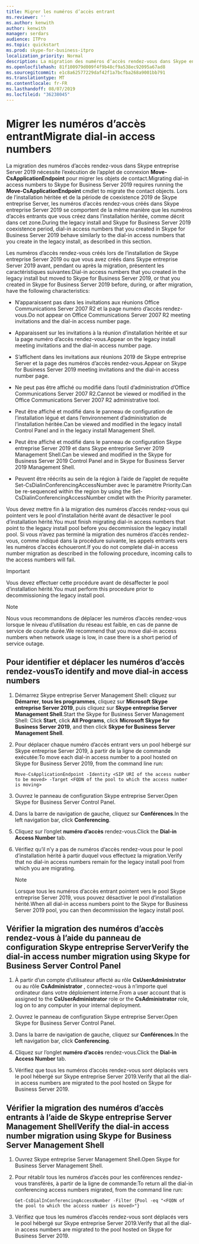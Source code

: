 ```yaml
---
title: Migrer les numéros d’accès entrant
ms.reviewer: ''
ms.author: kenwith
author: kenwith
manager: serdars
audience: ITPro
ms.topic: quickstart
ms.prod: skype-for-business-itpro
localization_priority: Normal
description: La migration des numéros d’accès rendez-vous dans Skype entreprise Server 2019 nécessite l’exécution de l’applet de connexion Move-CsApplicationEndpoint pour migrer les objets de contact. Lors de l’installation héritée et de la période de coexistence 2019 de Skype entreprise Server, les numéros d’accès rendez-vous créés dans Skype entreprise Server 2019 se comportent de la même manière que les numéros d’accès entrants que vous créez dans l’installation héritée, comme décrit dans cet zone.
ms.openlocfilehash: 81f100979d009f4f9b48cf9a538ec92095a67ad8
ms.sourcegitcommit: e1c8a62577229daf42f1a7bcfba268a9001bb791
ms.translationtype: MT
ms.contentlocale: fr-FR
ms.lasthandoff: 08/07/2019
ms.locfileid: "36238045"
---
```

# <a name="migrate-dial-in-access-numbers"></a><span data-ttu-id="f6305-104">Migrer les numéros d’accès entrant</span><span class="sxs-lookup"><span data-stu-id="f6305-104">Migrate dial-in access numbers</span></span>

<span data-ttu-id="f6305-105">La migration des numéros d’accès rendez-vous dans Skype entreprise Server 2019 nécessite l’exécution de l’applet de connexion **Move-CsApplicationEndpoint** pour migrer les objets de contact.</span><span class="sxs-lookup"><span data-stu-id="f6305-105">Migrating dial-in access numbers to Skype for Business Server 2019 requires running the **Move-CsApplicationEndpoint** cmdlet to migrate the contact objects.</span></span> <span data-ttu-id="f6305-106">Lors de l’installation héritée et de la période de coexistence 2019 de Skype entreprise Server, les numéros d’accès rendez-vous créés dans Skype entreprise Server 2019 se comportent de la même manière que les numéros d’accès entrants que vous créez dans l’installation héritée, comme décrit dans cet zone.</span><span class="sxs-lookup"><span data-stu-id="f6305-106">During the legacy install and Skype for Business Server 2019 coexistence period, dial-in access numbers that you created in Skype for Business Server 2019 behave similarly to the dial-in access numbers that you create in the legacy install, as described in this section.</span></span> 

<span data-ttu-id="f6305-107">Les numéros d’accès rendez-vous créés lors de l’installation de Skype entreprise Server 2019 ou que vous avez créés dans Skype entreprise Server 2019 avant, pendant ou après la migration, présentent les caractéristiques suivantes:</span><span class="sxs-lookup"><span data-stu-id="f6305-107">Dial-in access numbers that you created in the legacy install but moved to Skype for Business Server 2019, or that you created in Skype for Business Server 2019 before, during, or after migration, have the following characteristics:</span></span>

- <span data-ttu-id="f6305-108">N’apparaissent pas dans les invitations aux réunions Office Communications Server 2007 R2 et la page numéro d’accès rendez-vous.</span><span class="sxs-lookup"><span data-stu-id="f6305-108">Do not appear on Office Communications Server 2007 R2 meeting invitations and the dial-in access number page.</span></span>

- <span data-ttu-id="f6305-109">Apparaissent sur les invitations à la réunion d’installation héritée et sur la page numéro d’accès rendez-vous.</span><span class="sxs-lookup"><span data-stu-id="f6305-109">Appear on the legacy install meeting invitations and the dial-in access number page.</span></span>

- <span data-ttu-id="f6305-110">S’affichent dans les invitations aux réunions 2019 de Skype entreprise Server et la page des numéros d’accès rendez-vous.</span><span class="sxs-lookup"><span data-stu-id="f6305-110">Appear on Skype for Business Server 2019 meeting invitations and the dial-in access number page.</span></span>

- <span data-ttu-id="f6305-111">Ne peut pas être affiché ou modifié dans l’outil d’administration d’Office Communications Server 2007 R2.</span><span class="sxs-lookup"><span data-stu-id="f6305-111">Cannot be viewed or modified in the Office Communications Server 2007 R2 administrative tool.</span></span>

- <span data-ttu-id="f6305-112">Peut être affiché et modifié dans le panneau de configuration de l’installation légué et dans l’environnement d’administration de l’installation héritée.</span><span class="sxs-lookup"><span data-stu-id="f6305-112">Can be viewed and modified in the legacy install Control Panel and in the legacy install Management Shell.</span></span>

- <span data-ttu-id="f6305-113">Peut être affiché et modifié dans le panneau de configuration Skype entreprise Server 2019 et dans Skype entreprise Server 2019 Management Shell.</span><span class="sxs-lookup"><span data-stu-id="f6305-113">Can be viewed and modified in the Skype for Business Server 2019 Control Panel and in Skype for Business Server 2019 Management Shell.</span></span>

- <span data-ttu-id="f6305-114">Peuvent être réécrits au sein de la région à l’aide de l’applet de requête Set-CsDialinConferencingAccessNumber avec le paramètre Priority.</span><span class="sxs-lookup"><span data-stu-id="f6305-114">Can be re-sequenced within the region by using the Set-CsDialinConferencingAccessNumber cmdlet with the Priority parameter.</span></span>

<span data-ttu-id="f6305-115">Vous devez mettre fin à la migration des numéros d’accès rendez-vous qui pointent vers le pool d’installation hérité avant de désactiver le pool d’installation hérité.</span><span class="sxs-lookup"><span data-stu-id="f6305-115">You must finish migrating dial-in access numbers that point to the legacy install pool before you decommission the legacy install pool.</span></span> <span data-ttu-id="f6305-116">Si vous n’avez pas terminé la migration des numéros d’accès rendez-vous, comme indiqué dans la procédure suivante, les appels entrants vers les numéros d’accès échoueront.</span><span class="sxs-lookup"><span data-stu-id="f6305-116">If you do not complete dial-in access number migration as described in the following procedure, incoming calls to the access numbers will fail.</span></span>

> [!IMPORTANT]
> <span data-ttu-id="f6305-117">Vous devez effectuer cette procédure avant de désaffecter le pool d’installation hérité.</span><span class="sxs-lookup"><span data-stu-id="f6305-117">You must perform this procedure prior to decommissioning the legacy install pool.</span></span> 

> [!NOTE]
> <span data-ttu-id="f6305-118">Nous vous recommandons de déplacer les numéros d’accès rendez-vous lorsque le niveau d’utilisation du réseau est faible, en cas de panne de service de courte durée.</span><span class="sxs-lookup"><span data-stu-id="f6305-118">We recommend that you move dial-in access numbers when network usage is low, in case there is a short period of service outage.</span></span> 

## <a name="to-identify-and-move-dial-in-access-numbers"></a><span data-ttu-id="f6305-119">Pour identifier et déplacer les numéros d’accès rendez-vous</span><span class="sxs-lookup"><span data-stu-id="f6305-119">To identify and move dial-in access numbers</span></span>

1. <span data-ttu-id="f6305-120">Démarrez Skype entreprise Server Management Shell: cliquez sur **Démarrer**, **tous les programmes**, cliquez sur **Microsoft Skype entreprise Server 2019**, puis cliquez sur **Skype entreprise Server Management Shell**.</span><span class="sxs-lookup"><span data-stu-id="f6305-120">Start the Skype for Business Server Management Shell: Click **Start**, click **All Programs**, click **Microsoft Skype for Business Server 2019**, and then click **Skype for Business Server Management Shell**.</span></span>

2. <span data-ttu-id="f6305-121">Pour déplacer chaque numéro d’accès entrant vers un pool hébergé sur Skype entreprise Server 2019, à partir de la ligne de commande exécutée:</span><span class="sxs-lookup"><span data-stu-id="f6305-121">To move each dial-in access number to a pool hosted on Skype for Business Server 2019, from the command line run:</span></span> 

   ```
   Move-CsApplicationEndpoint -Identity <SIP URI of the access number to be moved> -Target <FQDN of the pool to which the access number is moving>
   ```

3. <span data-ttu-id="f6305-122">Ouvrez le panneau de configuration Skype entreprise Server.</span><span class="sxs-lookup"><span data-stu-id="f6305-122">Open Skype for Business Server Control Panel.</span></span>

4. <span data-ttu-id="f6305-123">Dans la barre de navigation de gauche, cliquez sur **Conférences**.</span><span class="sxs-lookup"><span data-stu-id="f6305-123">In the left navigation bar, click **Conferencing**.</span></span>

5. <span data-ttu-id="f6305-124">Cliquez sur l’onglet **numéro d’accès** rendez-vous.</span><span class="sxs-lookup"><span data-stu-id="f6305-124">Click the **Dial-in Access Number** tab.</span></span> 

6. <span data-ttu-id="f6305-125">Vérifiez qu’il n’y a pas de numéros d’accès rendez-vous pour le pool d’installation hérité à partir duquel vous effectuez la migration.</span><span class="sxs-lookup"><span data-stu-id="f6305-125">Verify that no dial-in access numbers remain for the legacy install pool from which you are migrating.</span></span>

    > [!NOTE]
    > <span data-ttu-id="f6305-126">Lorsque tous les numéros d’accès entrant pointent vers le pool Skype entreprise Server 2019, vous pouvez désactiver le pool d’installation hérité.</span><span class="sxs-lookup"><span data-stu-id="f6305-126">When all dial-in access numbers point to the Skype for Business Server 2019 pool, you can then decommission the legacy install pool.</span></span> 

## <a name="verify-the-dial-in-access-number-migration-using-skype-for-business-server-control-panel"></a><span data-ttu-id="f6305-127">Vérifier la migration des numéros d’accès rendez-vous à l’aide du panneau de configuration Skype entreprise Server</span><span class="sxs-lookup"><span data-stu-id="f6305-127">Verify the dial-in access number migration using Skype for Business Server Control Panel</span></span>

1. <span data-ttu-id="f6305-128">À partir d’un compte d’utilisateur affecté au rôle **CsUserAdministrator** ou au rôle **CsAdministrator** , connectez-vous à n’importe quel ordinateur dans votre déploiement interne.</span><span class="sxs-lookup"><span data-stu-id="f6305-128">From a user account that is assigned to the **CsUserAdministrator** role or the **CsAdministrator** role, log on to any computer in your internal deployment.</span></span> 

2. <span data-ttu-id="f6305-129">Ouvrez le panneau de configuration Skype entreprise Server.</span><span class="sxs-lookup"><span data-stu-id="f6305-129">Open Skype for Business Server Control Panel.</span></span>

3. <span data-ttu-id="f6305-130">Dans la barre de navigation de gauche, cliquez sur **Conférences**.</span><span class="sxs-lookup"><span data-stu-id="f6305-130">In the left navigation bar, click **Conferencing**.</span></span>

4. <span data-ttu-id="f6305-131">Cliquez sur l’onglet **numéro d’accès** rendez-vous.</span><span class="sxs-lookup"><span data-stu-id="f6305-131">Click the **Dial-in Access Number** tab.</span></span> 

5. <span data-ttu-id="f6305-132">Vérifiez que tous les numéros d’accès rendez-vous sont déplacés vers le pool hébergé sur Skype entreprise Server 2019.</span><span class="sxs-lookup"><span data-stu-id="f6305-132">Verify that all the dial-in access numbers are migrated to the pool hosted on Skype for Business Server 2019.</span></span>

## <a name="verify-the-dial-in-access-number-migration-using-skype-for-business-server-management-shell"></a><span data-ttu-id="f6305-133">Vérifier la migration des numéros d’accès entrants à l’aide de Skype entreprise Server Management Shell</span><span class="sxs-lookup"><span data-stu-id="f6305-133">Verify the dial-in access number migration using Skype for Business Server Management Shell</span></span>

1. <span data-ttu-id="f6305-134">Ouvrez Skype entreprise Server Management Shell.</span><span class="sxs-lookup"><span data-stu-id="f6305-134">Open Skype for Business Server Management Shell.</span></span>

2. <span data-ttu-id="f6305-135">Pour rétablir tous les numéros d’accès pour les conférences rendez-vous transférés, à partir de la ligne de commande:</span><span class="sxs-lookup"><span data-stu-id="f6305-135">To return all the dial-in conferencing access numbers migrated, from the command line run:</span></span>

   ```
   Get-CsDialInConferencingAccessNumber -Filter {Pool -eq "<FQDN of the pool to which the access number is moved>"}
   ```

3. <span data-ttu-id="f6305-136">Vérifiez que tous les numéros d’accès rendez-vous sont déplacés vers le pool hébergé sur Skype entreprise Server 2019.</span><span class="sxs-lookup"><span data-stu-id="f6305-136">Verify that all the dial-in access numbers are migrated to the pool hosted on Skype for Business Server 2019.</span></span>


